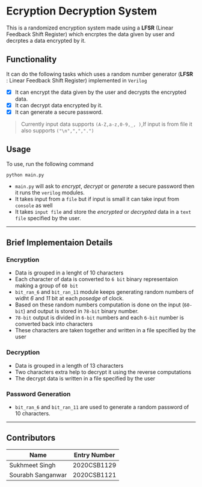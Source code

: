 # Ecryption Decryption System 
This is a randomized encryption system made using a **LFSR** (Linear Feedback Shift Register) which encrptes the data given by user and decrptes a data encrypted by it.    

## Functionality 
It can do the following tasks which uses a random number generator (**LFSR** : Linear Feedback Shift Register) implemented in `Verilog`
- [x] It can encrypt the data given by the user and decrypts the encrypted data.
- [x] It can decrypt data encrypted by it.
- [x] It can generate a secure password.

> Currently input data supports `(A-Z,a-z,0-9,_, )`,If input is from file it also supports `("\n",",",".")`
## Usage 
To use, run the following command
```
python main.py
```

- `main.py` will ask to *encrypt*, *decrypt* or *generate* a secure password then it runs the `verilog` modules.
-  It takes input from a `file` but if input is small it can take input from `console` as well 
-  It takes `input file` and store the *encrypted* or *decrypted* data in a `text file` specified by the user. 

---

## Brief Implementaion Details  

### Encryption
- Data is grouped in a lenght of 10 characters
- Each character of data is converted to `6 bit` binary representaion making a group of `60 bit`
- `bit_ran_6` and `bit_ran_11` module keeps generating random numbers of widht *6* and *11* bit at each *posedge* of clock.
- Based on these random numbers computation is done on the input (`60-bit`) and output is stored in `78-bit` binary number.
- `78-bit` output is divided in `6-bit` numbers and each `6-bit` number is converted back into characters
- These characters are taken together and written in a file specified by the user

### Decryption
- Data is grouped in a length of 13 characters
- Two characters extra help to decrypt it using the reverse computations 
- The decrypt data is written in a file specified by the user
### Password Generation
- `bit_ran_6` and `bit_ran_11` are used to generate a random password of 10 characters.

---

## Contributors

| Name            | Entry Number |
| --------------- | ------------ |
| Sukhmeet Singh | 2020CSB1129  |
| Sourabh Sanganwar | 2020CSB1121  |
